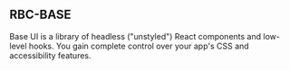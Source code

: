 ## RBC-BASE

Base UI is a library of headless ("unstyled") React components and low-level hooks. You gain complete control over your app's CSS and accessibility features.
